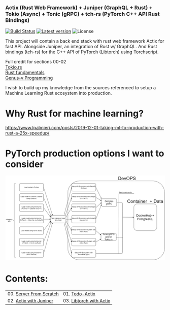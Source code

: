 ### Actix (Rust Web Framework) + Juniper (GraphQL + Rust) + Tokio (Async) + Tonic (gRPC) + tch-rs (PyTorch C++ API Rust Bindings)

[![Build Status](https://travis-ci.org/rchavezj/Rust_GraphQL.svg?branch=main)](https://travis-ci.org/rchavezj/Rust_GraphQL)
[![Latest version](https://img.shields.io/crates/v/Rust_GraphQL)](https://crates.io/crates/tch)
![License](https://img.shields.io/crates/l/tch.svg)

This project will contain a back end stack with rust web framework Actix for fast API. Alongside Juniper, an integration of Rust w/ GraphQL. And Rust bindings (tch-rs) for the C++ API of PyTorch (Libtorch) using Torchscript. 

Full credit for sections 00-02 </br>
[Tokio.rs](https://tokio.rs/) </br>
[Rust fundamentals](https://www.udemy.com/course/rust-fundamentals/) </br>
[Genus-v Programming](https://www.youtube.com/playlist?list=PLECOtlti4Psr4hXVX5GuSvLKp0-RZjz93) </br>

I wish to build up my knowledge from the sources referenced to setup a Machine Learning Rust ecosystem into production. <br>

# Why Rust for machine learning?
https://www.lpalmieri.com/posts/2019-12-01-taking-ml-to-production-with-rust-a-25x-speedup/


# PyTorch production options I want to consider
![alt text](https://github.com/rchavezj/Rust_GraphQL_PyTorch/blob/main/03_pytorch_tch-rs/img/PyTorch_DevOps_Workflow_V2.png)


# Contents: 
|                        |                                          |
| ---------------------- | ---------------------------------------- |
| 00. [Server From Scratch](https://github.com/rchavezj/Rust_GraphQL_PyTorch/tree/main/00_server-from-scratch)             |  01. [Todo-Actix](https://github.com/rchavezj/Rust_GraphQL_PyTorch/tree/main/01_todo-actix) |
| 02. [Actix with Juniper](https://github.com/rchavezj/Rust_GraphQL_PyTorch/tree/main/02_blog_juniper)               |  03. [Libtorch with Actix](https://github.com/rchavezj/Rust_GraphQL_PyTorch/tree/main/03_pytorch_tch-rs)|
